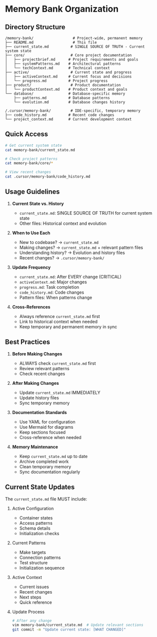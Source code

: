 # Memory Bank Organization

## Directory Structure
```
/memory-bank/                  # Project-wide, permanent memory
├── README.md                  # This file
├── current_state.md          # SINGLE SOURCE OF TRUTH - Current system state
├── core/                     # Core project documentation
│   ├── projectbrief.md      # Project requirements and goals
│   ├── systemPatterns.md    # Architectural patterns
│   └── techContext.md       # Technical context
├── active/                   # Current state and progress
│   ├── activeContext.md     # Current focus and decisions
│   └── progress.md          # Project progress
├── product/                  # Product documentation
│   └── productContext.md    # Product context and goals
└── database/                # Database-specific memory
    ├── patterns.md          # Database patterns
    └── evolution.md         # Database changes history

/.cursor/memory-bank/         # IDE-specific, temporary memory
├── code_history.md          # Recent code changes
└── project_context.md       # Current development context
```

## Quick Access
```bash
# Get current system state
cat memory-bank/current_state.md

# Check project patterns
cat memory-bank/core/*

# View recent changes
cat .cursor/memory-bank/code_history.md
```

## Usage Guidelines

1. **Current State vs. History**
   - `current_state.md`: SINGLE SOURCE OF TRUTH for current system state
   - Other files: Historical context and evolution

2. **When to Use Each**
   - New to codebase? → `current_state.md`
   - Making changes? → `current_state.md` + relevant pattern files
   - Understanding history? → Evolution and history files
   - Recent changes? → `.cursor/memory-bank/`

3. **Update Frequency**
   - `current_state.md`: After EVERY change (CRITICAL)
   - `activeContext.md`: Major changes
   - `progress.md`: Task completion
   - `code_history.md`: Code changes
   - Pattern files: When patterns change

4. **Cross-References**
   - Always reference `current_state.md` first
   - Link to historical context when needed
   - Keep temporary and permanent memory in sync

## Best Practices

1. **Before Making Changes**
   - ALWAYS check `current_state.md` first
   - Review relevant patterns
   - Check recent changes

2. **After Making Changes**
   - Update `current_state.md` IMMEDIATELY
   - Update history files
   - Sync temporary memory

3. **Documentation Standards**
   - Use YAML for configuration
   - Use Mermaid for diagrams
   - Keep sections focused
   - Cross-reference when needed

4. **Memory Maintenance**
   - Keep `current_state.md` up to date
   - Archive completed work
   - Clean temporary memory
   - Sync documentation regularly

## Current State Updates

The `current_state.md` file MUST include:
1. Active Configuration
   - Container states
   - Access patterns
   - Schema details
   - Initialization checks

2. Current Patterns
   - Make targets
   - Connection patterns
   - Test structure
   - Initialization sequence

3. Active Context
   - Current issues
   - Recent changes
   - Next steps
   - Quick reference

4. Update Process
   ```bash
   # After any change
   vim memory-bank/current_state.md  # Update relevant sections
   git commit -m "Update current state: [WHAT CHANGED]"
   ``` 